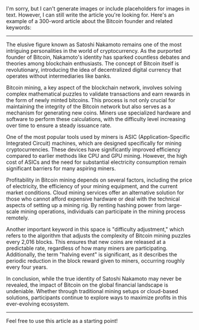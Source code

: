 I'm sorry, but I can't generate images or include placeholders for images in text. However, I can still write the article you're looking for. Here's an example of a 300-word article about the Bitcoin founder and related keywords:

---

The elusive figure known as Satoshi Nakamoto remains one of the most intriguing personalities in the world of cryptocurrency. As the purported founder of Bitcoin, Nakamoto's identity has sparked countless debates and theories among blockchain enthusiasts. The concept of Bitcoin itself is revolutionary, introducing the idea of decentralized digital currency that operates without intermediaries like banks.

Bitcoin mining, a key aspect of the blockchain network, involves solving complex mathematical puzzles to validate transactions and earn rewards in the form of newly minted bitcoins. This process is not only crucial for maintaining the integrity of the Bitcoin network but also serves as a mechanism for generating new coins. Miners use specialized hardware and software to perform these calculations, with the difficulty level increasing over time to ensure a steady issuance rate.

One of the most popular tools used by miners is ASIC (Application-Specific Integrated Circuit) machines, which are designed specifically for mining cryptocurrencies. These devices have significantly improved efficiency compared to earlier methods like CPU and GPU mining. However, the high cost of ASICs and the need for substantial electricity consumption remain significant barriers for many aspiring miners.

Profitability in Bitcoin mining depends on several factors, including the price of electricity, the efficiency of your mining equipment, and the current market conditions. Cloud mining services offer an alternative solution for those who cannot afford expensive hardware or deal with the technical aspects of setting up a mining rig. By renting hashing power from large-scale mining operations, individuals can participate in the mining process remotely.

Another important keyword in this space is "difficulty adjustment," which refers to the algorithm that adjusts the complexity of Bitcoin mining puzzles every 2,016 blocks. This ensures that new coins are released at a predictable rate, regardless of how many miners are participating. Additionally, the term "halving event" is significant, as it describes the periodic reduction in the block reward given to miners, occurring roughly every four years.

In conclusion, while the true identity of Satoshi Nakamoto may never be revealed, the impact of Bitcoin on the global financial landscape is undeniable. Whether through traditional mining setups or cloud-based solutions, participants continue to explore ways to maximize profits in this ever-evolving ecosystem.

--- 

Feel free to use this article as a starting point!